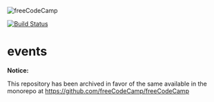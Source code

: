 ![freeCodeCamp](https://camo.githubusercontent.com/60c67cf9ac2db30d478d21755289c423e1f985c6/68747470733a2f2f73332e616d617a6f6e6177732e636f6d2f66726565636f646563616d702f776964652d736f6369616c2d62616e6e65722e706e67)

[![Build Status](https://travis-ci.org/freeCodeCamp/open-api.svg?branch=staging)](https://travis-ci.org/freeCodeCamp/open-api)

# events

**Notice:**

This repository has been archived in favor of the same available in the monorepo at <https://github.com/freeCodeCamp/freeCodeCamp>
